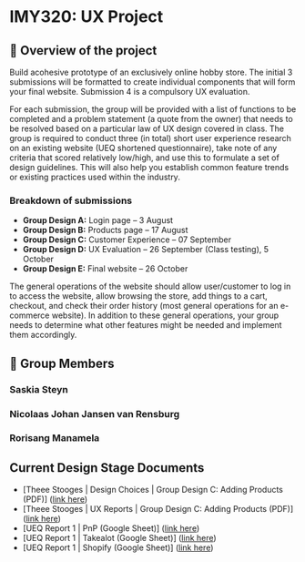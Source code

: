 # IMY320: UX Project

## 📝 Overview of the project

Build acohesive prototype of an exclusively online hobby store. The initial 3 submissions will be formatted to create individual components that will form your
final website. Submission 4 is a compulsory UX evaluation.

For each submission, the group will be provided with a list of functions to be completed and a problem statement (a quote from the owner) that needs to be resolved based on a particular
law of UX design covered in class. The group is required to conduct three (in total) short user experience research on an existing website (UEQ shortened questionnaire), take note of any criteria that scored relatively low/high, and use this to formulate a set of design guidelines. This will also help you establish common feature trends or existing practices used within the industry.

### Breakdown of submissions

-   **Group Design A:** Login page – 3 August
-   **Group Design B:** Products page – 17 August
-   **Group Design C:** Customer Experience – 07 September
-   **Group Design D:** UX Evaluation – 26 September (Class testing), 5 October
-   **Group Design E:** Final website – 26 October

The general operations of the website should allow user/customer to log in to access the website, allow browsing the store, add things to a cart, checkout, and check their order history (most general operations for an e-commerce website). In addition to these general operations, your group needs to determine what other features might be needed and implement them accordingly.

## 👥 Group Members

### Saskia Steyn

### Nicolaas Johan Jansen van Rensburg

### Rorisang Manamela


## Current Design Stage Documents

- [Theee Stooges | Design Choices | Group Design C: Adding Products (PDF)] ([link here](https://drive.google.com/file/d/1Kqg1pw5aQID_FPXTNl3Wko8n62zJmnEX/view?usp=sharing))
- [Theee Stooges | UX Reports | Group Design C: Adding Products (PDF)] ([link here](https://drive.google.com/file/d/1Cw7NkZiagfajNBoCgHfXmpaVkmBlRZ98/view?usp=sharing))
- [UEQ Report 1 | PnP (Google Sheet)] ([link here](https://docs.google.com/spreadsheets/d/1hvjZeoK7GhmQdQLNAWHxzuekNeYtn9G6/edit?usp=sharing&ouid=111657660373980998331&rtpof=true&sd=true))
- [UEQ Report 1 | Takealot (Google Sheet)] ([link here](https://docs.google.com/spreadsheets/d/1bKoPtM3RIuO20NY_Q7pnigq0KrI46VdU/edit?usp=sharing&ouid=111657660373980998331&rtpof=true&sd=true))
- [UEQ Report 1 | Shopify (Google Sheet)] ([link here](https://docs.google.com/spreadsheets/d/1KSN6UgQ1vS0TdyU0IcjfmIvuxwupxGnG/edit?usp=sharing&ouid=111657660373980998331&rtpof=true&sd=true))
